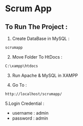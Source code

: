# Scrum App

## To Run The Project :

1. Create DataBase in MySQL :

```bash
scrumapp
```

2. Move Folder To HtDocs :

```bash
C:\xampp\htdocs
```

3. Run Apache & MySQL in XAMPP

4. Go To :

```bash
http://localhost/scrumapp/
```

5.Login Credential :

- username : admin
- password : admin
